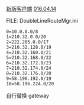 [新版客户端](http://zuits.zju.edu.cn/redir.php?catalog_id=1921&object_id=1935)
[016.04.14](http://zuits.zju.edu.cn/wescms/sys/filebrowser/file.php?cmd=download&id=391112)

FILE: DoubleLineRouteMgr.ini

```
0=10.0.0.0/8
1=210.32.0.0/20
2=222.205.0.0/17
3=210.32.128.0/19
4=210.32.160.0/21
5=210.32.168.0/22
6=210.32.172.0/23
7=210.32.174.0/24
8=210.32.176.0/20
9=58.196.192.0/19
10=58.196.224.0/20
```

自行替换 gateway
